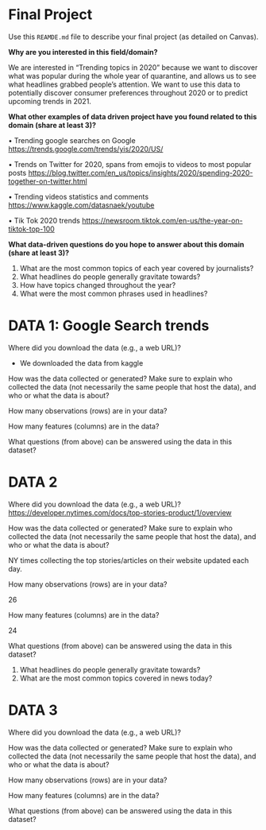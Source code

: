 # Final Project
Use this `REAMDE.md` file to describe your final project (as detailed on Canvas).

**Why are you interested in this field/domain?**

We are interested in “Trending topics in 2020” because we want to discover what was popular during the whole year of quarantine, and allows us to see what headlines grabbed people’s attention. We want to use this data to potentially discover consumer preferences throughout 2020 or to predict upcoming trends in 2021. 



**What other examples of data driven project have you found related to this domain (share at least 3)?**

• Trending google searches on Google https://trends.google.com/trends/yis/2020/US/

• Trends on Twitter for 2020, spans from emojis to videos to most popular posts https://blog.twitter.com/en_us/topics/insights/2020/spending-2020-together-on-twitter.html 

• Trending videos statistics and comments https://www.kaggle.com/datasnaek/youtube 

• Tik Tok 2020 trends https://newsroom.tiktok.com/en-us/the-year-on-tiktok-top-100 



**What data-driven questions do you hope to answer about this domain (share at least 3)?**

1. What are the most common topics of each year covered by journalists?
2. What headlines do people generally gravitate towards?
3. How have topics changed throughout the year?
4. What were the most common phrases used in headlines?



# **DATA 1:** Google Search trends

Where did you download the data (e.g., a web URL)?
- We downloaded the data from kaggle

How was the data collected or generated? Make sure to explain who collected the data (not necessarily the same people that host the data), and who or what the data is about?


How many observations (rows) are in your data?


How many features (columns) are in the data?


What questions (from above) can be answered using the data in this dataset?



# **DATA 2**

Where did you download the data (e.g., a web URL)?
https://developer.nytimes.com/docs/top-stories-product/1/overview

How was the data collected or generated? Make sure to explain who collected the data (not necessarily the same people that host the data), and who or what the data is about?

NY times collecting the top stories/articles on their website updated each day.

How many observations (rows) are in your data?

26

How many features (columns) are in the data?

24

What questions (from above) can be answered using the data in this dataset?

1. What headlines do people generally gravitate towards?
2. What are the most common topics covered in news today?


# **DATA 3**

Where did you download the data (e.g., a web URL)?


How was the data collected or generated? Make sure to explain who collected the data (not necessarily the same people that host the data), and who or what the data is about?


How many observations (rows) are in your data?


How many features (columns) are in the data?


What questions (from above) can be answered using the data in this dataset?
